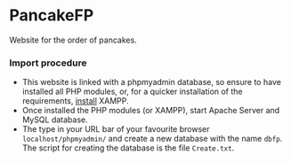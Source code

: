 # PancakeFP
Website for the order of pancakes.

### Import procedure

 * This website is linked with a phpmyadmin database, so ensure to have installed all PHP modules, or, for a quicker installation of the requirements, 
[install](https://www.apachefriends.org/download.html) XAMPP.
 * Once installed the PHP modules (or XAMPP), start Apache Server and MySQL database.
 * The type in your URL bar of your favourite browser `localhost/phpmyadmin/` and create a new database with the name `dbfp`. The script for creating the database is the file `Create.txt`.
